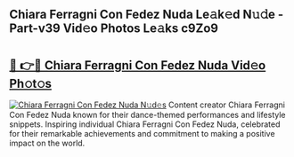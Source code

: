 ## Chiara Ferragni Con Fedez Nuda Le𝚊k𝚎d N𝚞𝚍e - Part-v39 Vid𝚎o Photos Le𝚊ks c9Zo9

# <h2><a href="http://fbbzwsq.evod.top/?m=Chiara+Ferragni+Con+Fedez+Nuda">🔗 👉🔴 Chiara Ferragni Con Fedez Nuda Vid𝚎o Ph𝚘t𝚘s</a></h2>

[![Chiara Ferragni Con Fedez Nuda N𝚞d𝚎s](https://i.imgur.com/8V9OHl7.gif)](http://fbbzwsq.evod.top/?m=Chiara+Ferragni+Con+Fedez+Nuda)
Content creator Chiara Ferragni Con Fedez Nuda known for their dance-themed performances and lifestyle snippets. Inspiring individual Chiara Ferragni Con Fedez Nuda, celebrated for their remarkable achievements and commitment to making a positive impact on the world. 
